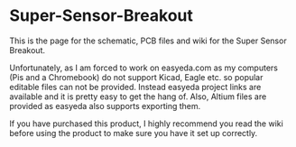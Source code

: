 # Super-Sensor-Breakout

This is the page for the schematic, PCB files and wiki for the Super Sensor Breakout.

Unfortunately, as I am forced to work on easyeda.com as my computers (Pis and a Chromebook) do not support Kicad, Eagle etc. so popular editable files can not be provided. Instead easyeda project links are available and it is pretty easy to get the hang of. Also, Altium files are provided as easyeda also supports exporting them.

If you have purchased this product, I highly recommend you read the wiki before using the product to make sure you have it set up correctly.
